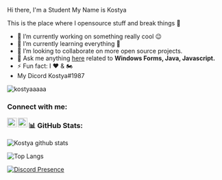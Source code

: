 Hi there, I'm a Student My Name is Kostya<!--
**lefearr/lefearr** is a ✨ _special_ ✨ repository because its `README.md` (this file) appears on your GitHub profile. -->

This is the place where I opensource stuff and break things 🤣

- 🔭 I’m currently working on something really cool 😉
- 🌱 I’m currently learning everything 🤣
- 👯 I’m looking to collaborate on more open source projects.
- 💬 Ask me anything [here](https://www.instagram.com/kostyaneww/) related to <b>Windows Forms, Java, Javascript.</b>
- ⚡ Fun fact: I ❤️ & 🏍️
- My Dicord Kostya#1987
<img src="https://komarev.com/ghpvc/?username=kostyaaaaa&label=Ziyaretçi%20Sayısı&color=552b75" alt="kostyaaaaa" />

### Connect with me:


[<img align="left" alt="lefearr | GitHub" width="22px" src="https://cdn.jsdelivr.net/npm/simple-icons@v3/icons/github.svg" />][github]
[<img align="left" alt="lefearr | Instagram" width="22px" src="https://cdn.jsdelivr.net/npm/simple-icons@v3/icons/instagram.svg" />][instagram]

### 📊 GitHub Stats:
![Kostya github stats](https://github-readme-stats.vercel.app/api?username=kostyaaaaaa&show_icons=true&theme=radical&count_private=true&include_all_commits=true&hide=contribs,issues,stars)

![Top Langs](https://github-readme-stats.vercel.app/api/top-langs/?username=kostyaaaaaa&layout=compact)


[instagram]: https://www.instagram.com/kostii.12/
[github]: https://github.com/kostyaaaaaa

[![Discord Presence](https://lanyard-profile-readme.vercel.app/api/130350208608370689?hideDiscrim=true)](https://discord.com/users/130350208608370689)
